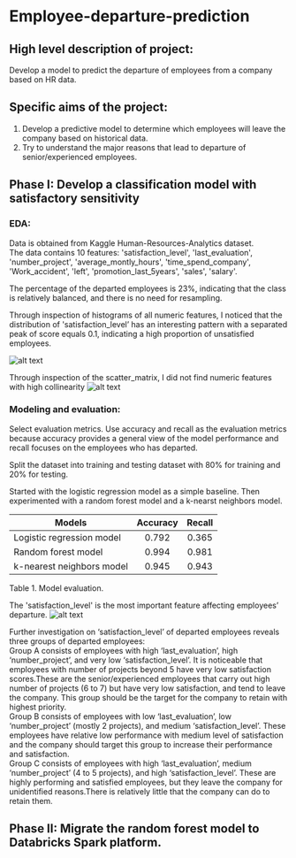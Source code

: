 # Employee-departure-prediction

## High level description of project:  
Develop a model to predict the departure of employees from a company based on HR data.

## Specific aims of the project:  
1. Develop a predictive model to determine which employees will leave the company based on historical data.  
2. Try to understand the major reasons that lead to departure of senior/experienced employees.

## Phase I: Develop a classification model with satisfactory sensitivity

### EDA:  
  Data is obtained from Kaggle Human-Resources-Analytics dataset.   
  The data contains 10 features: 'satisfaction_level', 'last_evaluation', 'number_project',  'average_montly_hours', 'time_spend_company', 'Work_accident', 'left', 'promotion_last_5years', 'sales', 'salary'.  

  The percentage of the departed employees is 23%, indicating that the class is relatively balanced, and there is no need for resampling.

  Through inspection of histograms of all numeric features, I noticed that the distribution of 'satisfaction_level’ has an interesting pattern with a separated peak of score equals 0.1, indicating a high proportion of unsatisfied employees.

  ![alt text](https://github.com/haowei772/.png)

  Through inspection of the scatter_matrix, I did not find numeric features with high collinearity
  ![alt text](https://github.com/haowei772/.png)

### Modeling and evaluation:
Select evaluation metrics. Use accuracy and recall as the evaluation metrics because accuracy provides a general view of the model performance and recall focuses on the employees who has departed.  

Split the dataset into training and testing dataset with 80% for training and 20% for testing.  

Started with the logistic regression model as a simple baseline. Then experimented with a random forest model and a k-nearst neighbors model.

| Models                             |    Accuracy   |     Recall    |
| ---------------------------------- |:-------------:|:-------------:|
| Logistic regression model          |      0.792    |     0.365     |
| Random forest model                |      0.994    |     0.981     |
| k-nearest neighbors model          |      0.945    |     0.943     |
Table 1. Model evaluation.

The 'satisfaction_level' is the most important feature affecting employees’ departure.
![alt text](https://github.com/haowei772/.png)

Further investigation on ‘satisfaction_level’ of departed employees reveals three groups of departed employees:  
 Group A consists of employees with high ‘last_evaluation’, high ‘number_project’, and very low ‘satisfaction_level’. It is noticeable that employees with number of projects beyond 5 have very low satisfaction scores.These are the senior/experienced employees that carry out high number of projects (6 to 7) but have very low satisfaction, and tend to leave the company. This group should be the target for the company to retain with highest priority.  
 Group B consists of employees with low ‘last_evaluation’, low ‘number_project’ (mostly 2 projects), and medium ‘satisfaction_level’. These employees have relative low performance with medium level of satisfaction and the company should target this group to increase their performance and satisfaction.  
 Group C consists of employees with high ‘last_evaluation’, medium ‘number_project’ (4 to 5 projects), and high ‘satisfaction_level’.  These are highly performing and satisfied employees, but they leave the company for unidentified reasons.There is relatively little that the company can do to retain them.

## Phase II: Migrate the random forest model to Databricks Spark platform.  
